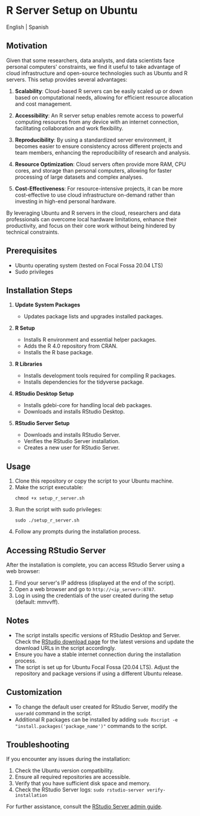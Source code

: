 # R Server Setup on Ubuntu

English | Spanish

## Motivation

Given that some researchers, data analysts, and data scientists face personal computers' constraints, we find it useful to take advantage of cloud infrastructure and open-source technologies such as Ubuntu and R servers. This setup provides several advantages:

1. **Scalability**: Cloud-based R servers can be easily scaled up or down based on computational needs, allowing for efficient resource allocation and cost management.

2. **Accessibility**: An R server setup enables remote access to powerful computing resources from any device with an internet connection, facilitating collaboration and work flexibility.

3. **Reproducibility**: By using a standardized server environment, it becomes easier to ensure consistency across different projects and team members, enhancing the reproducibility of research and analysis.

4. **Resource Optimization**: Cloud servers often provide more RAM, CPU cores, and storage than personal computers, allowing for faster processing of large datasets and complex analyses.

5. **Cost-Effectiveness**: For resource-intensive projects, it can be more cost-effective to use cloud infrastructure on-demand rather than investing in high-end personal hardware.

By leveraging Ubuntu and R servers in the cloud, researchers and data professionals can overcome local hardware limitations, enhance their productivity, and focus on their core work without being hindered by technical constraints.

## Prerequisites

- Ubuntu operating system (tested on Focal Fossa 20.04 LTS)
- Sudo privileges

## Installation Steps

1. **Update System Packages**
   - Updates package lists and upgrades installed packages.

2. **R Setup**
   - Installs R environment and essential helper packages.
   - Adds the R 4.0 repository from CRAN.
   - Installs the R base package.

3. **R Libraries**
   - Installs development tools required for compiling R packages.
   - Installs dependencies for the tidyverse package.

4. **RStudio Desktop Setup**
   - Installs gdebi-core for handling local deb packages.
   - Downloads and installs RStudio Desktop.

5. **RStudio Server Setup**
   - Downloads and installs RStudio Server.
   - Verifies the RStudio Server installation.
   - Creates a new user for RStudio Server.

## Usage

1. Clone this repository or copy the script to your Ubuntu machine.
2. Make the script executable:
   ```
   chmod +x setup_r_server.sh
   ```
3. Run the script with sudo privileges:
   ```
   sudo ./setup_r_server.sh
   ```
4. Follow any prompts during the installation process.

## Accessing RStudio Server

After the installation is complete, you can access RStudio Server using a web browser:

1. Find your server's IP address (displayed at the end of the script).
2. Open a web browser and go to `http://<ip_server>:8787`.
3. Log in using the credentials of the user created during the setup (default: mmvvff).

## Notes

- The script installs specific versions of RStudio Desktop and Server. Check the [RStudio download page](https://posit.co/download/rstudio-desktop/) for the latest versions and update the download URLs in the script accordingly.
- Ensure you have a stable internet connection during the installation process.
- The script is set up for Ubuntu Focal Fossa (20.04 LTS). Adjust the repository and package versions if using a different Ubuntu release.

## Customization

- To change the default user created for RStudio Server, modify the `useradd` command in the script.
- Additional R packages can be installed by adding `sudo Rscript -e "install.packages('package_name')"` commands to the script.

## Troubleshooting

If you encounter any issues during the installation:

1. Check the Ubuntu version compatibility.
2. Ensure all required repositories are accessible.
3. Verify that you have sufficient disk space and memory.
4. Check the RStudio Server logs: `sudo rstudio-server verify-installation`

For further assistance, consult the [RStudio Server admin guide](https://docs.rstudio.com/ide/server-pro/latest/).